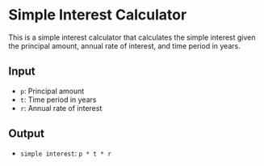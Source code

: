 # Simple Interest Calculator

This is a simple interest calculator that calculates the simple interest given the principal amount, annual rate of interest, and time period in years.

## Input
- `p`: Principal amount
- `t`: Time period in years
- `r`: Annual rate of interest

## Output
- `simple interest`: `p * t * r`

